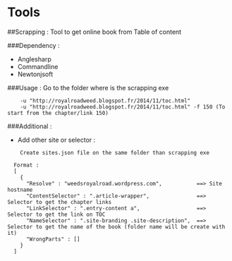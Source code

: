 # Tools
##Scrapping : Tool to get online book from Table of content 
  
###Dependency : 
- Anglesharp
- Commandline
- Newtonjsoft
    
###Usage : Go to the folder where is the scrapping exe 
```
    -u "http://royalroadweed.blogspot.fr/2014/11/toc.html"
    -u "http://royalroadweed.blogspot.fr/2014/11/toc.html" -f 150 (To start from the chapter/link 150)
```
###Additional : 
- Add other site or selector :
```
    Create sites.json file on the same folder than scrapping exe
    
  Format : 
  [
    {
      "Resolve" : "weedsroyalroad.wordpress.com",           ==> Site hostname 
      "ContentSelector" : ".article-wrapper",               ==> Selector to get the chapter links
      "LinkSelector" : ".entry-content a",                  ==> Selector to get the link on TOC
      "NameSelector" : ".site-branding .site-description",  ==> Selector to get the name of the book (folder name will be create with it)
      "WrongParts" : []                                     
    }
  ]
```
